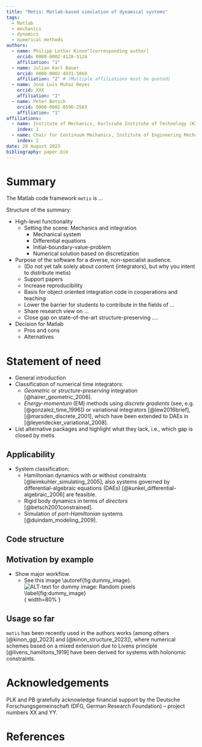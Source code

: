 ```yaml
---
title: "Metis: Matlab-based simulation of dynamical systems"
tags:
  - Matlab
  - mechanics
  - dynamics
  - numerical methods
authors:
  - name: Philipp Lothar Kinon^[corresponding author]
    orcid: 0000-0002-4128-5124
    affiliation: "1"
  - name: Julian Karl Bauer
    orcid: 0000-0002-4931-5869
    affiliation: "2" # (Multiple affiliations must be quoted)
  - name: José Luis Muñoz Reyes
    orcid: XXX
    affiliation: "1"
  - name: Peter Betsch
    orcid: 0000-0002-0596-2503
    affiliation: "1"
affiliations:
  - name: Institute of Mechanics, Karlsruhe Institute of Technology (KIT), Karlsruhe, Germany
    index: 1
  - name: Chair for Continuum Mechanics, Institute of Engineering Mechanics, Karlsruhe Institute of Technology (KIT), Karlsruhe, Germany
    index: 2
date: 28 August 2023
bibliography: paper.bib
---
```


# Summary

The Matlab code framework `metis` is ...

Structure of the summary:
- High-level functionality
  - Setting the scene: Mechanics and integration
    - Mechanical system
    - Differential equations
    - Initial-boundary-value-problem
    - Numerical solution based on discretization  
- Purpose of the software for a diverse, non-specialist audience.  
  - (Do not yet talk solely about content (integrators), but why you intent to distribute metis)
  - Support papers
  - Increase reproducibility
  - Basis for object oriented integration code in cooperations and teaching
  - Lower the barrier for students to contribute in the fields of ...
  - Share research view on ...
  - Close gap on state-of-the-art structure-preserving ....
- Decision for Matlab
  - Pros and cons
  - Alternatives


# Statement of need

- General introduction
- Classification of numerical time integrators:
  - *Geometric* or *structure-preserving* integration [@hairer_geometric_2006].
  - *Energy-momentum* (EM) methods using *discrete gradients* (see, e.g. [@gonzalez_time_1996]) or variational integrators [@lew2016brief], [@marsden_discrete_2001], which have been extended to DAEs in [@leyendecker_variational_2008].
- List alternative packages and highlight what they lack, i.e., which gap is closed by metis



## Applicability

- System classification:
  - Hamiltonian dynamics with or without constraints [@leimkuhler_simulating_2005], also systems governed by differential-algebraic equations (DAEs) [@kunkel_differential-algebraic_2006] are feasible.
  - Rigid body dynamics in terms of *directors* [@betsch2001constrained].
  - Simulation of *port-Hamiltonian* systems [@duindam_modeling_2009].


## Code structure

## Motivation by example

- Show major workflow.
  - See this image \autoref{fig:dummy_image}.
    ![ALT-text for dummy image: Random pixels \label{fig:dummy_image}](../logo.png){ width=80% }

## Usage so far

`metis` has been recently used in the authors works (among others [@kinon_ggl_2023] and [@kinon_structure_2023]), where numerical schemes based on a mixed extension due to Livens principle [@livens_hamiltons_1919] have been derived for systems with holonomic constraints.

# Acknowledgements

PLK and PB gratefully acknowledge financial support by the Deutsche Forschungsgemeinschaft (DFG, German Research Foundation) – project numbers XX and YY.

# References
